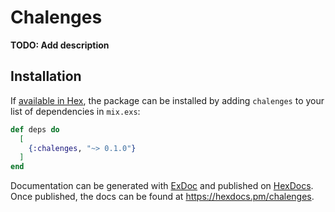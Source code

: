 # Chalenges

**TODO: Add description**

## Installation

If [available in Hex](https://hex.pm/docs/publish), the package can be installed
by adding `chalenges` to your list of dependencies in `mix.exs`:

```elixir
def deps do
  [
    {:chalenges, "~> 0.1.0"}
  ]
end
```

Documentation can be generated with [ExDoc](https://github.com/elixir-lang/ex_doc)
and published on [HexDocs](https://hexdocs.pm). Once published, the docs can
be found at <https://hexdocs.pm/chalenges>.

